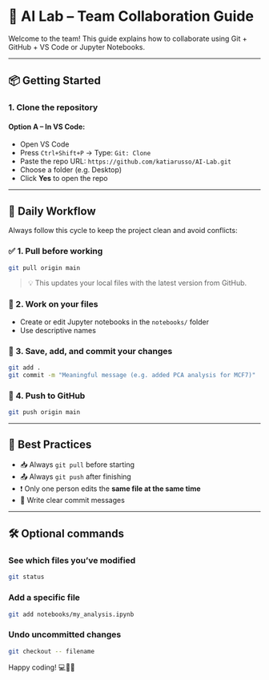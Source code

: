 # 🧬 AI Lab – Team Collaboration Guide

Welcome to the team! This guide explains how to collaborate using Git + GitHub + VS Code or Jupyter Notebooks.

---

## 📦 Getting Started

### 1. Clone the repository
#### Option A – In VS Code:
- Open VS Code
- Press `Ctrl+Shift+P` → Type: `Git: Clone`
- Paste the repo URL: `https://github.com/katiarusso/AI-Lab.git`
- Choose a folder (e.g. Desktop)
- Click **Yes** to open the repo
---

## 🔄 Daily Workflow

Always follow this cycle to keep the project clean and avoid conflicts:

### ✅ 1. Pull before working
```bash
git pull origin main
```
> 💡 This updates your local files with the latest version from GitHub.

### 📝 2. Work on your files
- Create or edit Jupyter notebooks in the `notebooks/` folder
- Use descriptive names

### 💾 3. Save, add, and commit your changes
```bash
git add .
git commit -m "Meaningful message (e.g. added PCA analysis for MCF7)"
```

### 🚀 4. Push to GitHub
```bash
git push origin main
```

---

## 🧠 Best Practices

- 📥 Always `git pull` before starting
- 📤 Always `git push` after finishing
- ❗ Only one person edits the **same file at the same time**
- 🧾 Write clear commit messages
  
---

## 🛠️ Optional commands

### See which files you’ve modified
```bash
git status
```

### Add a specific file
```bash
git add notebooks/my_analysis.ipynb
```

### Undo uncommitted changes
```bash
git checkout -- filename
```

Happy coding! 💻🧠🧬

